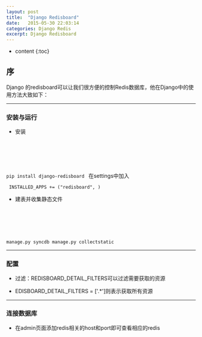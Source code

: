 ```yaml
---
layout: post
title:  "Django Redisboard"
date:   2015-05-30 22:03:14
categories: Django Redis
excerpt: Django Redisboard
---
```


* content
{:toc}


## 序

Django  的redisboard可以让我们很方便的控制Redis数据库，他在Django中的使用方法大致如下：

---

### 安装与运行

 * 安装
     <pre><code>
pip install django-redisboard
    </code></pre>
    在settings中加入
     <pre><code>
    INSTALLED_APPS += ("redisboard", )
    </code></pre>

 * 建表并收集静态文件

     <pre><code>
manage.py syncdb
manage.py collectstatic
    </code></pre>

---

### 配置

 * 过滤：REDISBOARD_DETAIL_FILTERS可以过滤需要获取的资源

 * EDISBOARD_DETAIL_FILTERS = ['.*']则表示获取所有资源

---

### 连接数据库

 * 在admin页面添加redis相关的host和port即可查看相应的redis



